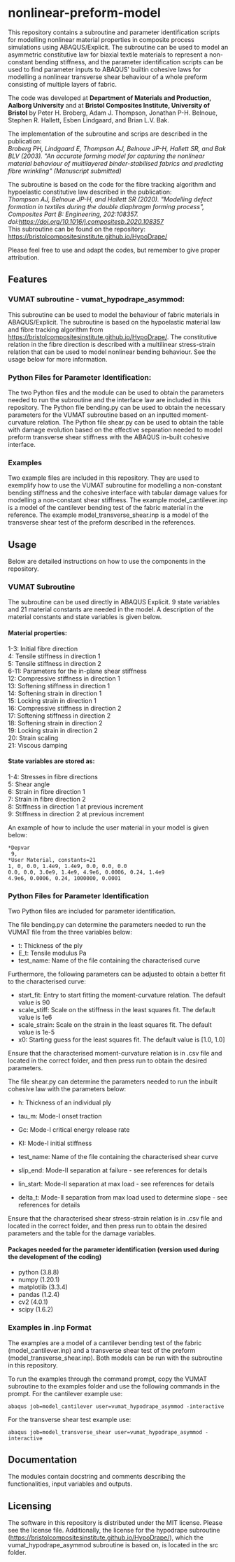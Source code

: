 # nonlinear-preform-model
This repository contains a subroutine and parameter identification scripts for modelling nonlinear material properties in composite process simulations using ABAQUS/Explicit. The subroutine can be used to model an asymmetric constitutive law for biaxial textile materials to represent a non-constant bending stiffness, and the parameter identification scripts can be used to find parameter inputs to ABAQUS' builtin cohesive laws for modelling a nonlinear transverse shear behaviour of a whole preform consisting of multiple layers of fabric.

The code was developed at **Department of Materials and Production, Aalborg University** and at **Bristol Composites Institute, University of Bristol** by Peter H. Broberg, Adam J. Thompson, Jonathan P-H. Belnoue, Stephen R. Hallett, Esben Lindgaard, and Brian L.V. Bak.

The implementation of the subroutine and scrips are described in the publication: \
*Broberg PH, Lindgaard E, Thompson AJ, Belnoue JP-H, Hallett SR, and Bak BLV (2003). "An accurate forming model for capturing the nonlinear material behaviour of multilayered binder-stabilised fabrics and predicting fibre wrinkling" (Manuscript submitted)*

The subroutine is based on the code for the fibre tracking algorithm and hypoelastic constitutive law described in the publication: \
*Thompson AJ, Belnoue JP-H, and Hallett SR (2020). "Modelling defect formation in textiles during the double diaphragm forming process", Composites Part B: Engineering, 202:108357. doi:https://doi.org/10.1016/j.compositesb.2020.108357* \
This subroutine can be found on the repository: https://bristolcompositesinstitute.github.io/HypoDrape/

Please feel free to use and adapt the codes, but remember to give proper attribution.

## Features 

### VUMAT subroutine - vumat_hypodrape_asymmod:
This subroutine can be used to model the behaviour of fabric materials in ABAQUS/Explicit. The subroutine is based on the hypoelastic material law and fibre tracking algorithm from https://bristolcompositesinstitute.github.io/HypoDrape/. The constitutive relation in the fibre direction is described with a multilinear stress-strain relation that can be used to model nonlinear bending behaviour. See the usage below for more information. 

### Python Files for Parameter Identification: 
The two Python files and the module can be used to obtain the parameters needed to run the subroutine and the interface law are included in this repository. The Python file bending.py can be used to obtain the necessary parameters for the VUMAT subroutine based on an inputted moment-curvature relation. The Python file shear.py can be used to obtain the table with damage evolution based on the effective separation needed to model preform transverse shear stiffness with the ABAQUS in-built cohesive interface.

### Examples
Two example files are included in this repository. They are used to exemplify how to use the VUMAT subroutine for modelling a non-constant bending stiffness and the cohesive interface with tabular damage values for modelling a non-constant shear stiffness. The example model_cantilever.inp is a model of the cantilever bending test of the fabric material in the reference. The example model_transverse_shear.inp is a model of the transverse shear test of the preform described in the references. 

## Usage
Below are detailed instructions on how to use the components in the repository.

### VUMAT Subroutine
The subroutine can be used directly in ABAQUS Explicit. 
9 state variables and 21 material constants are needed in the model. A description of the material constants and state variables is given below. 
#### Material properties:
1-3: Initial fibre direction \
4: Tensile stiffness in direction 1 \
5: Tensile stiffness in direction 2 \
6-11: Parameters for the in-plane shear stiffness \
12: Compressive stiffness in direction 1 \
13: Softening stiffness in direction 1 \
14: Softening strain in direction 1 \
15: Locking strain in direction 1 \
16: Compressive stiffness in direction 2 \
17: Softening stiffness in direction 2 \
18: Softening strain in direction 2 \
19: Locking strain in direction 2 \
20: Strain scaling \
21: Viscous damping

#### State variables are stored as:
1-4: Stresses in fibre directions \
5: Shear angle \
6: Strain in fibre direction 1 \
7: Strain in fibre direction 2 \
8: Stiffness in direction 1 at previous increment \
9: Stiffness in direction 2 at previous increment

An example of how to include the user material in your model is given below:

    *Depvar
     9,
    *User Material, constants=21
    1, 0, 0.0, 1.4e9, 1.4e9, 0.0, 0.0, 0.0
    0.0, 0.0, 3.0e9, 1.4e9, 4.9e6, 0.0006, 0.24, 1.4e9
    4.9e6, 0.0006, 0.24, 1000000, 0.0001

### Python Files for Parameter Identification
Two Python files are included for parameter identification. 

The file bending.py can determine the parameters needed to run the VUMAT file from the three variables below:
- t: Thickness of the ply
- E_t: Tensile modulus Pa 
- test_name: Name of the file containing the characterised curve

Furthermore, the following parameters can be adjusted to obtain a better fit to the characterised curve:
- start_fit: Entry to start fitting the moment-curvature relation. The default value is 90
- scale_stiff: Scale on the stiffness in the least squares fit. The default value is 1e6 
- scale_strain: Scale on the strain in the least squares fit. The default value is 1e-5
- x0: Starting guess for the least squares fit. The default value is [1.0, 1.0]

Ensure that the characterised moment-curvature relation is in .csv file and located in the correct folder, and then press run to obtain the desired parameters.

The file shear.py can determine the parameters needed to run the inbuilt cohesive law with the parameters below:
- h: Thickness of an individual ply

- tau_m: Mode-I onset traction
- Gc: Mode-I critical energy release rate
- KI: Mode-I initial stiffness

- test_name: Name of the file containing the characterised shear curve
- slip_end: Mode-II separation at failure - see references for details
- lin_start: Mode-II separation at max load - see references for details
- delta_t: Mode-II separation from max load used to determine slope - see references for details

Ensure that the characterised shear stress-strain relation is in .csv file and located in the correct folder, and then press run to obtain the desired parameters and the table for the damage variables.
#### Packages needed for the parameter identification (version used during the development of the coding)
- python (3.8.8)
- numpy (1.20.1)
- matplotlib (3.3.4)
- pandas (1.2.4)
- cv2 (4.0.1)
- scipy (1.6.2)

### Examples in .inp Format
The examples are a model of a cantilever bending test of the fabric (model_cantilever.inp) and a transverse shear test of the preform (model_transverse_shear.inp). Both models can be run with the subroutine in this repository. 

To run the examples through the command prompt, copy the VUMAT subroutine to the examples folder and use the following commands in the prompt. For the cantilever example use:

    abaqus job=model_cantilever user=vumat_hypodrape_asymmod -interactive

For the transverse shear test example use:

    abaqus job=model_transverse_shear user=vumat_hypodrape_asymmod -interactive

## Documentation
The modules contain docstring and comments describing the functionalities, input variables and outputs.

## Licensing
The software in this repository is distributed under the MIT license. Please see the license file. Additionally, the license for the hypodrape subroutine (https://bristolcompositesinstitute.github.io/HypoDrape/), which the vumat_hypodrape_asymmod subroutine is based on, is located in the src folder.
